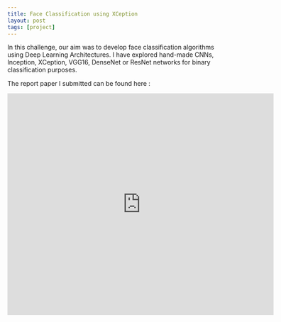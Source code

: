 ```yaml
---
title: Face Classification using XCeption
layout: post
tags: [project]
---
```


In this challenge, our aim was to develop face classification algorithms using Deep Learning Architectures. I have explored hand-made CNNs, Inception, XCeption, VGG16, DenseNet or ResNet networks for binary classification purposes.

The report paper I submitted can be found here :

<embed src="https://maelfabien.github.io/assets/images/DataChallenge.pdf" type="application/pdf" width="600px" height="500px" />
